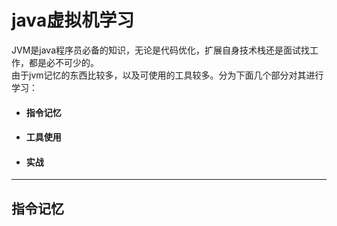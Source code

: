 # java虚拟机学习

JVM是java程序员必备的知识，无论是代码优化，扩展自身技术栈还是面试找工作，都是必不可少的。  
由于jvm记忆的东西比较多，以及可使用的工具较多。分为下面几个部分对其进行学习：
* #### 指令记忆 [](#mem)
* #### 工具使用
* #### 实战
- - -

## 指令记忆 <a id = "mem"></a>
